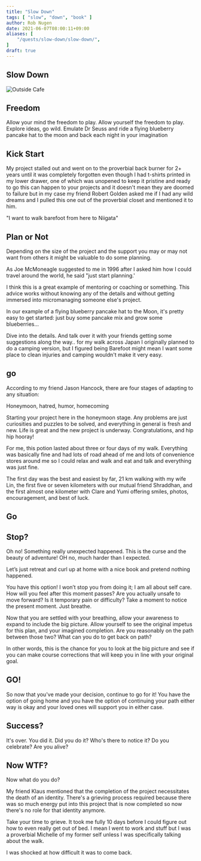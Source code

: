 ```yaml
---
title: "Slow Down"
tags: [ "slow", "down", "book" ]
author: Rob Nugen
date: 2021-06-07T08:00:11+09:00
aliases: [
    "/quests/slow-down/slow-down/",
]
draft: true
---
```


## Slow Down

<img
src="https://b.robnugen.com/blog/2021/walk_along_lake.png"
alt="Outside Cafe"
class="title" />

## Freedom

Allow your mind the freedom to play.  Allow yourself the freedom to play.  Explore ideas, go wild. Emulate Dr Seuss and ride a flying blueberry pancake hat to the moon and back each night in your imagination

## Kick Start

My project stalled out and went on to the proverbial back burner for 2+ years until it was completely forgotten even though I had t-shirts printed in my lower drawer, one of which was unopened to keep it pristine and ready to go this can happen to your projects and it doesn't mean they are doomed to failure but in my case my friend Robert Golden asked me if I had any wild dreams and I pulled this one out of the proverbial closet and mentioned it to him.

"I want to walk barefoot from here to Niigata"

## Plan or Not

Depending on the size of the project and the support you may or may not want from others it might be valuable to do some planning.

As Joe McMoneagle suggested to me in 1996 after I asked him how I could travel around the world, he said "just start planning.'

I think this is a great example of mentoring or coaching or something.  This advice works without knowing any of the details and without getting immersed into micromanaging someone else's project.

In our example of a flying blueberry pancake hat to the Moon, it's pretty easy to get started: just buy some pancake mix and grow some blueberries…

Dive into the details. And talk over it with your friends getting some suggestions along the way..  for my walk across Japan I originally planned to do a camping version, but I figured being Barefoot might mean I want some place to clean injuries and camping wouldn't make it very easy.

## go

According to my friend Jason Hancock, there are four stages of adapting to any situation:

Honeymoon, hatred, humor, homecoming

Starting your project here in the honeymoon stage.  Any problems are just curiosities and puzzles to be solved, and everything in general is fresh and new.  Life is great and the new project is underway.  Congratulations, and hip hip hooray!

For me, this potion lasted about three or four days of my walk.  Everything was basically fine and had lots of road ahead of me and lots of convenience stores around me so I could relax and walk and eat and talk and everything was just fine.  

The first day was the best and easiest by far, 21 km walking with my wife Lin, the first five or seven kilometers with our mutual friend Shraddhan, and the first almost one kilometer with Clare and Yumi offering smiles, photos, encouragement, and best of luck.

## Go

## Stop?

Oh no!  Something really unexpected happened.  This is the curse and the beauty of adventure!  OH no, much harder than I expected.

Let’s just retreat and curl up at home with a nice book and pretend nothing happened.

You have this option!  I won’t stop you from doing it; I am all about self care.  How will you feel after this moment passes?  Are you actually unsafe to move forward?  Is it temporary pain or difficulty?  Take a moment to notice the present moment.  Just breathe.

Now that you are settled with your breathing, allow your awareness to expand to include the big picture.  Allow yourself to see the original impetus for this plan, and your imagined completion.  Are you reasonably on the path between those two?   What can you do to get back on path?

In other words, this is the chance for you to look at the big picture and see if you can make course corrections that will keep you in line with your original goal.  


## GO!

So now that you've made your decision,  continue to go for it!  You have the option of going home and you have the option of continuing your path either way is okay and your loved ones will support you in either case.

## Success?

It's over.  You did it. Did you do it? Who's there to notice it? Do you celebrate? Are you alive?

## Now WTF?

Now what do you do?

My friend Klaus mentioned that the completion of the project necessitates the death of an identity.  There's a grieving process required because there was so much energy put into this project that is now completed so now there's no role for that identity anymore.

Take your time to grieve. It took me fully 10 days before I could figure out how to even really get out of bed.  I mean I went to work and stuff but I was a proverbial Michelle of my former self unless I was specifically talking about the walk.

I was shocked at how difficult it was to come back.  
